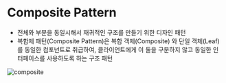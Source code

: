 # Composite Pattern


* 전체와 부분을 동일시해서 재귀적인 구조를 만들기 위한 디자인 패턴
* 복합체 패턴(Composite Pattern)은 복합 객체(Composite) 와 단일 객체(Leaf)를 동일한 컴포넌트로 취급하여, 클라이언트에게 이 둘을 구분하지 않고 동일한 인터페이스를 사용하도록 하는 구조 패턴


![composite](https://github.com/haji8-thehaji/lecture-java/blob/main/download/java-designpattern/10.Composite%20Pattern/image.png?raw=true)
